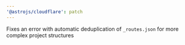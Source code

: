 ```yaml
---
'@astrojs/cloudflare': patch
---
```


Fixes an error with automatic deduplication of `_routes.json` for more complex project structures

